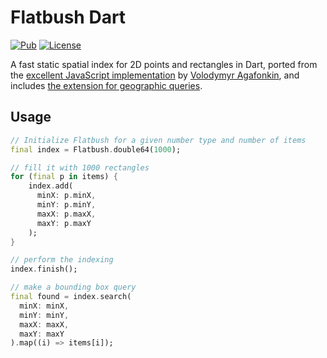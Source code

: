 # Flatbush Dart
[![Pub](https://img.shields.io/pub/v/flatbush_dart.svg)](https://pub.dev/packages/flatbush_dart)
[![License](https://img.shields.io/badge/License-ISC-blue.svg)](https://opensource.org/licenses/isc)

A fast static spatial index for 2D points and rectangles in Dart, ported from the [excellent JavaScript implementation](https://github.com/mourner/flatbush/tree/main) by [Volodymyr Agafonkin](https://github.com/mourner), and includes [the extension for geographic queries](https://github.com/mourner/geoflatbush).


## Usage

```dart
// Initialize Flatbush for a given number type and number of items
final index = Flatbush.double64(1000);

// fill it with 1000 rectangles
for (final p in items) {
    index.add(
      minX: p.minX,
      minY: p.minY,
      maxX: p.maxX,
      maxY: p.maxY
    );
}

// perform the indexing
index.finish();

// make a bounding box query
final found = index.search(
  minX: minX,
  minY: minY,
  maxX: maxX,
  maxY: maxY
).map((i) => items[i]);
```